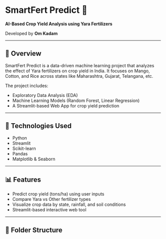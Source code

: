 # SmartFert Predict 🌾
**AI-Based Crop Yield Analysis using Yara Fertilizers**

Developed by **Om Kadam**

---

## 📖 Overview

SmartFert Predict is a data-driven machine learning project that analyzes the effect of Yara fertilizers on crop yield in India. It focuses on Mango, Cotton, and Rice across states like Maharashtra, Gujarat, Telangana, etc.

The project includes:
- Exploratory Data Analysis (EDA)
- Machine Learning Models (Random Forest, Linear Regression)
- A Streamlit-based Web App for crop yield prediction

---

## 🧪 Technologies Used

- Python
- Streamlit
- Scikit-learn
- Pandas
- Matplotlib & Seaborn

---

## 📊 Features

- Predict crop yield (tons/ha) using user inputs
- Compare Yara vs Other fertilizer types
- Visualize crop data by state, rainfall, and soil conditions
- Streamlit-based interactive web tool

---

## 📁 Folder Structure


